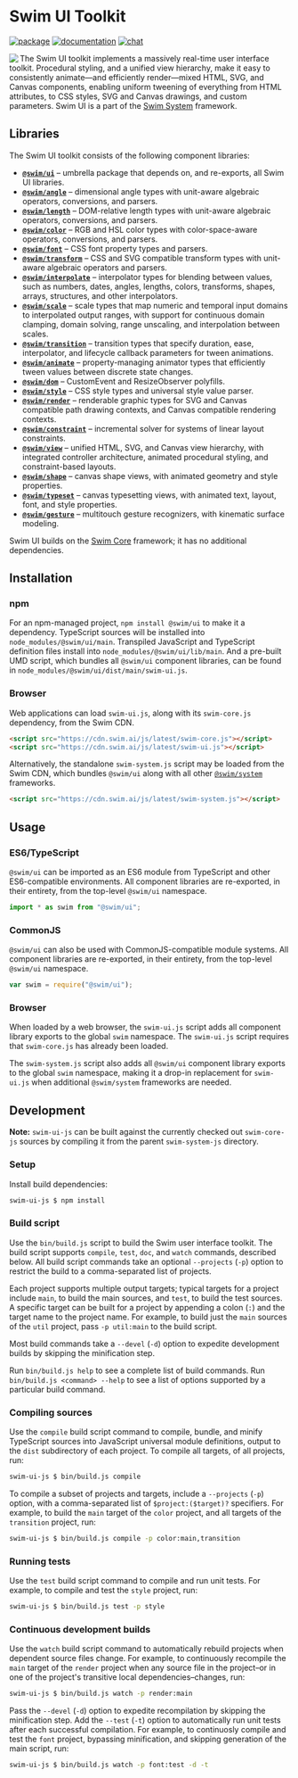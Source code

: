 # Swim UI Toolkit

[![package](https://img.shields.io/npm/v/@swim/ui.svg)](https://www.npmjs.com/package/@swim/ui)
[![documentation](https://img.shields.io/badge/doc-TypeDoc-blue.svg)](http://docs.swim.ai/js/latest/modules/_swim_ui.html)
[![chat](https://img.shields.io/badge/chat-Gitter-green.svg)](https://gitter.im/swimos/community)

<a href="https://developer.swim.ai"><img src="https://cdn.swim.ai/images/marlin-blue.svg" align="left"></a>

The Swim UI toolkit implements a massively real-time user interface toolkit.
Procedural styling, and a unified view hierarchy, make it easy to consistently
animate—and efficiently render—mixed HTML, SVG, and Canvas components, enabling
uniform tweening of everything from HTML attributes, to CSS styles, SVG and
Canvas drawings, and custom parameters.  Swim UI is a part of the
[Swim System](https://www.npmjs.com/package/@swim/system) framework.

## Libraries

The Swim UI toolkit consists of the following component libraries:

- [**`@swim/ui`**](@swim/ui) –
  umbrella package that depends on, and re-exports, all Swim UI libraries.
- [**`@swim/angle`**](@swim/angle) –
  dimensional angle types with unit-aware algebraic operators, conversions,
  and parsers.
- [**`@swim/length`**](@swim/length) –
  DOM-relative length types with unit-aware algebraic operators, conversions,
  and parsers.
- [**`@swim/color`**](@swim/color) –
  RGB and HSL color types with color-space-aware operators, conversions,
  and parsers.
- [**`@swim/font`**](@swim/font) –
  CSS font property types and parsers.
- [**`@swim/transform`**](@swim/transform) –
  CSS and SVG compatible transform types with unit-aware algebraic operators
  and parsers.
- [**`@swim/interpolate`**](@swim/interpolate) –
  interpolator types for blending between values, such as numbers, dates,
  angles, lengths, colors, transforms, shapes, arrays, structures, and
  other interpolators.
- [**`@swim/scale`**](@swim/scale) –
  scale types that map numeric and temporal input domains to interpolated
  output ranges, with support for continuous domain clamping, domain solving,
  range unscaling, and interpolation between scales.
- [**`@swim/transition`**](@swim/transition) –
  transition types that specify duration, ease, interpolator, and lifecycle
  callback parameters for tween animations.
- [**`@swim/animate`**](@swim/animate) –
  property-managing animator types that efficiently tween values between
  discrete state changes.
- [**`@swim/dom`**](@swim/dom) –
  CustomEvent and ResizeObserver polyfills.
- [**`@swim/style`**](@swim/style) –
  CSS style types and universal style value parser.
- [**`@swim/render`**](@swim/render) –
  renderable graphic types for SVG and Canvas compatible path drawing contexts,
  and Canvas compatible rendering contexts.
- [**`@swim/constraint`**](@swim/constraint) –
  incremental solver for systems of linear layout constraints.
- [**`@swim/view`**](@swim/view) –
  unified HTML, SVG, and Canvas view hierarchy, with integrated controller
  architecture, animated procedural styling, and constraint-based layouts.
- [**`@swim/shape`**](@swim/shape) –
  canvas shape views, with animated geometry and style properties.
- [**`@swim/typeset`**](@swim/typeset) –
  canvas typesetting views, with animated text, layout, font, and style properties.
- [**`@swim/gesture`**](@swim/gesture) –
  multitouch gesture recognizers, with kinematic surface modeling.

Swim UI builds on the [Swim Core](https://www.npmjs.com/package/@swim/core)
framework; it has no additional dependencies.

## Installation

### npm

For an npm-managed project, `npm install @swim/ui` to make it a dependency.
TypeScript sources will be installed into `node_modules/@swim/ui/main`.
Transpiled JavaScript and TypeScript definition files install into
`node_modules/@swim/ui/lib/main`.  And a pre-built UMD script, which
bundles all `@swim/ui` component libraries, can be found in
`node_modules/@swim/ui/dist/main/swim-ui.js`.

### Browser

Web applications can load `swim-ui.js`, along with its `swim-core.js`
dependency, from the Swim CDN.

```html
<script src="https://cdn.swim.ai/js/latest/swim-core.js"></script>
<script src="https://cdn.swim.ai/js/latest/swim-ui.js"></script>
```

Alternatively, the standalone `swim-system.js` script may be loaded
from the Swim CDN, which bundles `@swim/ui` along with all other
[`@swim/system`](https://www.npmjs.com/package/@swim/system) frameworks.

```html
<script src="https://cdn.swim.ai/js/latest/swim-system.js"></script>
```

## Usage

### ES6/TypeScript

`@swim/ui` can be imported as an ES6 module from TypeScript and other
ES6-compatible environments.  All component libraries are re-exported,
in their entirety, from the top-level `@swim/ui` namespace.

```typescript
import * as swim from "@swim/ui";
```

### CommonJS

`@swim/ui` can also be used with CommonJS-compatible module systems.
All component libraries are re-exported, in their entirety, from the
top-level `@swim/ui` namespace.

```javascript
var swim = require("@swim/ui");
```

### Browser

When loaded by a web browser, the `swim-ui.js` script adds all component
library exports to the global `swim` namespace.  The `swim-ui.js` script
requires that `swim-core.js` has already been loaded.

The `swim-system.js` script also adds all `@swim/ui` component library
exports to the global `swim` namespace, making it a drop-in replacement
for `swim-ui.js` when additional `@swim/system` frameworks are needed.

## Development

**Note:**
`swim-ui-js` can be built against the currently checked out `swim-core-js`
sources by compiling it from the parent `swim-system-js` directory.

### Setup

Install build dependencies:

```sh
swim-ui-js $ npm install
```

### Build script

Use the `bin/build.js` script to build the Swim user interface toolkit.
The build script supports `compile`, `test`, `doc`, and `watch` commands,
described below.  All build script commands take an optional `--projects`
(`-p`) option to restrict the build to a comma-separated list of projects.

Each project supports multiple output targets; typical targets for a project
include `main`, to build the main sources, and `test`, to build the test
sources.  A specific target can be built for a project by appending a colon
(`:`) and the target name to the project name.  For example, to build just the
`main` sources of the `util` project, pass `-p util:main` to the build script.

Most build commands take a `--devel` (`-d`) option to expedite development
builds by skipping the minification step.

Run `bin/build.js help` to see a complete list of build commands.  Run
`bin/build.js <command> --help` to see a list of options supported by a
particular build command.

### Compiling sources

Use the `compile` build script command to compile, bundle, and minify
TypeScript sources into JavaScript universal module definitions, output
to the `dist` subdirectory of each project.  To compile all targets,
of all projects, run:

```sh
swim-ui-js $ bin/build.js compile
```

To compile a subset of projects and targets, include a `--projects` (`-p`)
option, with a comma-separated list of `$project:($target)?` specifiers.
For example, to build the `main` target of the `color` project, and all
targets of the `transition` project, run:

```sh
swim-ui-js $ bin/build.js compile -p color:main,transition
```

### Running tests

Use the `test` build script command to compile and run unit tests.
For example, to compile and test the `style` project, run:

```sh
swim-ui-js $ bin/build.js test -p style
```

### Continuous development builds

Use the `watch` build script command to automatically rebuild projects when
dependent source files change.  For example, to continuously recompile the
`main` target of the `render` project when any source file in the project–or
in one of the project's transitive local dependencies–changes, run:

```sh
swim-ui-js $ bin/build.js watch -p render:main
```

Pass the `--devel` (`-d`) option to expedite recompilation by skipping the
minification step.  Add the `--test` (`-t`) option to automatically run unit
tests after each successful compilation.  For example, to continuosly compile
and test the `font` project, bypassing minification, and skipping generation
of the main script, run:

```sh
swim-ui-js $ bin/build.js watch -p font:test -d -t
```
